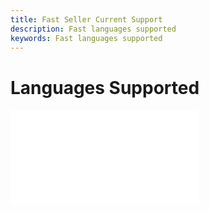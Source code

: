 ```yaml
---
title: Fast Seller Current Support
description: Fast languages supported
keywords: Fast languages supported
---
```


# Languages Supported

<embed src="/reusables/for-sellers/_languages-supported.md" />
